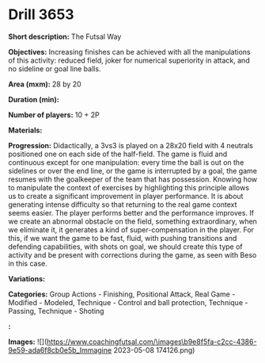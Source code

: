 # Drill 3653

**Short description:**
The Futsal Way

**Objectives:**
Increasing finishes can be achieved with all the manipulations of this activity: reduced field, joker for numerical superiority in attack, and no sideline or goal line balls.

**Area (mxm):**
28 by 20

**Duration (min):**


**Number of players:**
10 + 2P

**Materials:**


**Progression:**
Didactically, a 3vs3 is played on a 28x20 field with 4 neutrals positioned one on each side of the half-field. The game is fluid and continuous except for one manipulation: every time the ball is out on the sidelines or over the end line, or the game is interrupted by a goal, the game resumes with the goalkeeper of the team that has possession. Knowing how to manipulate the context of exercises by highlighting this principle allows us to create a significant improvement in player performance. It is about generating intense difficulty so that returning to the real game context seems easier. The player performs better and the performance improves. If we create an abnormal obstacle on the field, something extraordinary, when we eliminate it, it generates a kind of super-compensation in the player. For this, if we want the game to be fast, fluid, with pushing transitions and defending capabilities, with shots on goal, we should create this type of activity and be present with corrections during the game, as seen with Beso in this case.

**Variations:**


**Categories:**
Group Actions - Finishing, Positional Attack, Real Game - Modified - Modeled, Technique - Control and ball protection, Technique - Passing, Technique - Shoting

**:**


**Images:**
![](https://www.coachingfutsal.com/\images\b9e8f5fa-c2cc-4386-9e59-ada6f8cb0e5b_Immagine 2023-05-08 174126.png)

